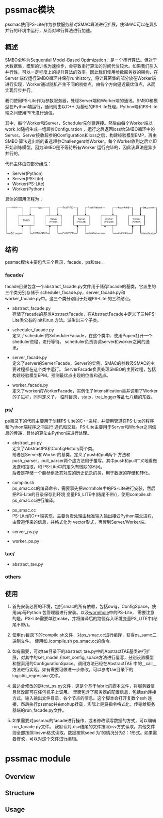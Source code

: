 # pssmac模块

pssmac使用PS-Lite作为参数服务器对SMAC算法进行扩展，使SMAC可以在异步并行的环境中运行，从而对串行算法进行加速。

## 概述

SMBO全称为Sequential Model-Based 
Optimization，是一个串行算法。但对于大数据集，模型的训练为速控步，会导致串行算法的时间代价较大。如果我们引入并行性，可以一定程度上的提升算法的效率。因此我们使用参数服务器的架构，在Server
端仅运行SMBO循环并保存runhistory，将计算密集的部分放在Worker端进行实现，Worker通过随机产生不同的初始点，由各个方向逼近最优值点，从而实现异步并行。

我们使用PS-Lite作为参数服务器，处理Server端和Worker端的通讯。SMBO和模型在Python端运行，通讯则由以C++
为基础的PS-Lite处理，Python端和PS-Lite端之间使用PIPE进行通信。

其中，每个Worker和Server，Scheduler先创建连接。然后由每个Worker端以work_id随机生成一组超参Configuration
，运行之后返回loss给SMBO循环中的Server。Server接收超参的Configuration和loss之后，构建经验模型EMP，再由SMBO
算法选出新的备选超参Challengers给Worker。每个Worker收到之后立即开始训练模型。因为SMBO是不等待所有Worker
运行完毕的，因此该算法是异步并行的。

代码主体由四部分组成：

* Server(Python)<br>
* Server(PS-Lite)<br>
* Worker(PS-Lite)<br>
* Worker(Python)<br>

具体的调用流程为：

![Flow Diagram](utils/Flow%20Diagram.png)

## 结构

pssmac模块主要包含三个目录，facade，ps和tae。

### facade/

facade目录包含一个abstract_facade.py文件用于储存facade的基类，它派生的三个类分别存储于
scheduler_facade.py，server_facade.py和worker_facade.py中。这三个类分别用于处理PS-Lite
的三种结点。

* abstract_facade.py <br>
存储了facade的基类AbstractFacade，在AbstractFacade中定义了三种PS-Lite类公有的init和run
方法。派生出三个子类。

* scheduler_facade.py <br>
定义了scheduler的SchedulerFacade，在这个类中，使用Popen打开一个sheduler进程，进行等待。
scheduler负责协调server和worker之间的通讯。

* server_facade.py <br>
定义了server的ServerFacade，Server的实例、SMAC的参数及SMAC的主要过程都在这个类中运行。
ServerFacade负责处理SMBO的主要过程，包括构建经验模型EPM，预测最优点出现的位置和选点。

* worker_facade.py <br>
定义了worker的WorkerFacade，实例化了Intensification类并调用了Worker的子进程，同时定义了，
临时目录，stats，traj_logger等乱七八糟的东西。

### ps/

ps目录下的代码主要用于创建PS-Lite的C++进程，并使用管道在PS-Lite的程序和Python端程序之间进行
通讯和交互。PS-Lite主要用于Server和Worker之间信息的传递，具体的算法由Python端进行处理。

* abstract_ps.py <br>
定义了AbstractPS和ConfigHistory两个类。 <br>
前者是Server和Worker的基类，定义了push和pull两个
方法和push_parser，pull_parser两个虚方法用于覆写。其中push和pull广义地看做发送和拉取，和
PS-Lite中的定义有微妙的不同。 <br>
后者是存储一个超参组及其对应的历史记录的类，用于数据的存储和转化。

* compile.sh <br>
ps_smac.cc的编译命令，需要事先把wormhole中的PS-Lite进行安装，然后把PS-Lite的目录保存到环境
变量PS_LITE中(结尾不带/)，使用compile.sh ps_smac.cc进行编译。

* ps_smac.cc <br>
PS-Lite的C++端实现，主要负责处理由标准输入输出接受Python端父进程，由管道传来的信息，并格式化为
vector形式，再传到Server/Worker端。

* server_ps.py <br>

* worker_ps.py <br>

### tae/

* abstract_tae.py

### others


## 使用

1. 首先安装必要的环境，包括smac的所有依赖，包括swig，ConfigSpace，使用pip等Python
包管理器进行安装。以及[wormhole](https://github.com/dmlc/wormhole)中的PS-Lite，
需要注意的是，PS-Lite需要单独make，并将编译后的路径存入环境变量PS_LITE中(结尾不带/)。

2. 使用ps目录下的compile.sh文件，对ps_smac.cc进行编译，获得ps_samc二进制文件。
使用如./compile.sh ps_smac.cc的命令。

3. 如有需要，可对tae目录下的abstract_tae.py中的AbstractTAE基类进行扩展，对其中的set_model
和set_config_space方法进行覆写，分别设置模型和搜索用的ConfigurationSpace。调用方法已经在AbstractTAE
中的__call__方法进行实现，如有需要可做进一步修改。可以参考tae目录下的logistic_regression文件。

4. 最适合修改的是test_ps.py文件，这是个基于fabric的脚本文件，将服务器信息修改即可在任何机子上调用。
里面包含了服务器的配置信息，包括ssh连接方式，输入输出文件目录，各个节点的信息。这个脚本会打开复数个ssh
连接，然后执行pssmac并由nohup挂载，实际上是将指令格式化，传输给服务器端的run_facade.py文件。

5. 如果需要对pssmac的facade进行操作，或者修改读写数据的方式，可以编辑run_facade.py文件。
我默认对.csv结尾的文件按照csv方式读取，其他文件则全部按照libsvm格式读取。数据按照seed
为1的情况分为2：1形式。如果需要修改，可以对这个文件进行编辑。

# pssmac module

## Overview

## Structure

## Usage
